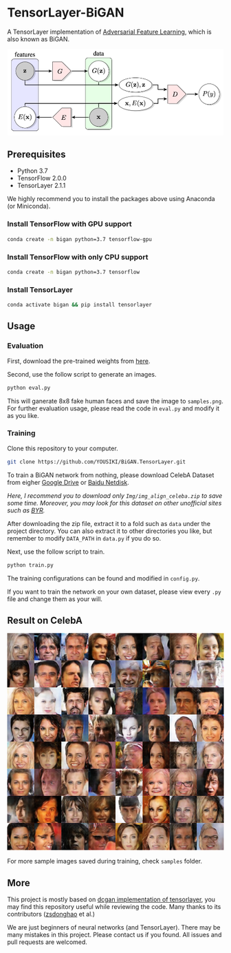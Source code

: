 # TensorLayer-BiGAN


A TensorLayer implementation of [Adversarial Feature Learning](https://arxiv.org/abs/1605.09782), which is also known as BiGAN. 

![model-structure](images/model-structure.png)



## Prerequisites

- Python 3.7
- TensorFlow 2.0.0
- TensorLayer 2.1.1

We highly recommend you to install the packages above using Anaconda (or Miniconda).

### Install TensorFlow with GPU support

``` bash
conda create -n bigan python=3.7 tensorflow-gpu
```

### Install TensorFlow with only CPU support

``` bash
conda create -n bigan python=3.7 tensorflow
```

### Install TensorLayer

```bash
conda activate bigan && pip install tensorlayer
```



## Usage

### Evaluation

First, download the pre-trained weights from [here](https://github.com/YOUSIKI/BiGAN.TensorLayer/releases).

Second, use the follow script to generate an images.

``` bash
python eval.py
```

This will ganerate 8x8 fake human faces and save the image to `samples.png`. For further evaluation usage, please read the code in `eval.py` and modify it as you like.

### Training

Clone this repository to your computer.

``` bash
git clone https://github.com/YOUSIKI/BiGAN.TensorLayer.git
```

To train a BiGAN network from nothing, please download CelebA Dataset from eigher [Google Drive](https://drive.google.com/open?id=0B7EVK8r0v71pWEZsZE9oNnFzTm8) or [Baidu Netdisk](https://pan.baidu.com/s/1eSNpdRG#list/path=%2F). 

*Here, I recommend you to download only  `Img/img_align_celeba.zip` to save some time. Moreover, you may look for this dataset on other unofficial sites such as [BYR](https://bt.byr.cn/).*

After downloading the zip file, extract it to a fold such as `data` under the project directory. You can also extract it to other directories you like, but remember to modify `DATA_PATH` in `data.py` if you do so.

Next, use the follow script to train.

``` bash
python train.py
```

The training configurations can be found and modified in `config.py`.

If you want to train the network on your own dataset, please view every `.py` file and change them as your will.



## Result on CelebA

![result](images/samples.png)

For more sample images saved during training, check `samples` folder.



## More

This project is mostly based on [dcgan implementation of tensorlayer](https://github.com/tensorlayer/dcgan), you may find this repository useful while reviewing the code. Many thanks to its contributors ([zsdonghao](https://github.com/zsdonghao) et al.)

We are just beginners of neural networks (and TensorLayer). There may be many mistakes in this project. Please contact us if you found. All issues and pull requests are welcomed.

